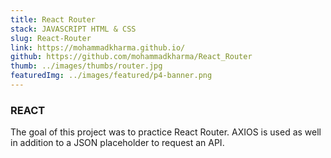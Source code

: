 ```yaml
---
title: React Router
stack: JAVASCRIPT HTML & CSS
slug: React-Router
link: https://mohammadkharma.github.io/
github: https://github.com/mohammadkharma/React_Router
thumb: ../images/thumbs/router.jpg
featuredImg: ../images/featured/p4-banner.png
---
```


### REACT

The goal of this project was to practice React Router. AXIOS is used as well in addition to a JSON placeholder to request an API.
